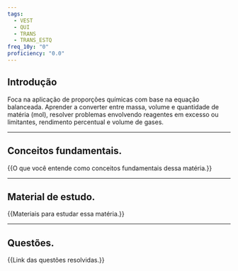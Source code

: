 ```yaml
---
tags:
  - VEST
  - QUI
  - TRANS
  - TRANS_ESTQ
freq_10y: "0"
proficiency: "0.0"
---
```

## Introdução

Foca na aplicação de proporções químicas com base na equação balanceada. Aprender a converter entre massa, volume e quantidade de matéria (mol), resolver problemas envolvendo reagentes em excesso ou limitantes, rendimento percentual e volume de gases.

--- 
## Conceitos fundamentais.

{{O que você entende como conceitos fundamentais dessa matéria.}}

---
## Material de estudo.

{{Materiais para estudar essa matéria.}}

--- 
## Questões.

{{Link das questões resolvidas.}}